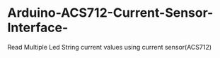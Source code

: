 # Arduino-ACS712-Current-Sensor-Interface-
Read Multiple Led String current values using current sensor(ACS712) 
